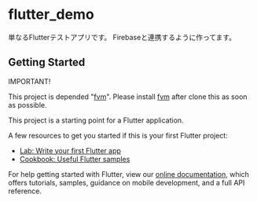 # flutter_demo

単なるFlutterテストアプリです。
Firebaseと連携するように作ってます。

## Getting Started

IMPORTANT!

This project is depended "[fvm](https://fvm.app/)".
Please install [fvm](https://fvm.app/) after clone this as soon as possible.

This project is a starting point for a Flutter application.

A few resources to get you started if this is your first Flutter project:

- [Lab: Write your first Flutter app](https://flutter.dev/docs/get-started/codelab)
- [Cookbook: Useful Flutter samples](https://flutter.dev/docs/cookbook)

For help getting started with Flutter, view our
[online documentation](https://flutter.dev/docs), which offers tutorials,
samples, guidance on mobile development, and a full API reference.
